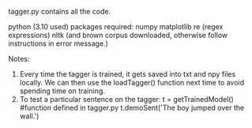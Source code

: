 tagger.py contains all the code.

python (3.10 used) packages required:
    numpy
    matplotlib
    re (regex expressions)
    nltk (and brown corpus downloaded, otherwise follow instructions in error message.)

Notes:
1. Every time the tagger is trained, it gets saved into txt and npy files locally. We can then use the loadTagger() function next time to avoid spending time on training.
2. To test a particular sentence on the tagger:
t = getTrainedModel() #function defined in tagger.py
t.demoSent('The boy jumped over the wall.')